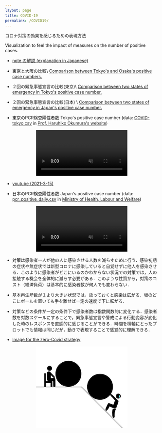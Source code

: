 ```yaml
---
layout: page
title: COVID-19
permalink: /COVID19/
---
```



コロナ対策の効果を感じるための表現方法

Visualization to feel the impact of measures on the number of positive cases. 

- [note の解説 (explanation in Japanese)](https://note.com/ryseto/n/n432fcc37c992)


- 東京と大阪の比較\\
 [Comparison between Tokyo's and Osaka's positive case numbers.](/assets/movie/tokyo_osaka.mp4)


- ２回の緊急事態宣言の比較(東京)\\
 [Comparison between two states of emergency in Tokyo's positive case number.](/assets/movie/tokyo2.gif)

- ２回の緊急事態宣言の比較(日本) \\
[Comparison between two states of emergency in Japan's positive case number.](/assets/movie/japan2.gif) 

- 東京のPCR検査陽性者数 Tokyo's positive case number (data: [COVID-tokyo.csv](https://oku.edu.mie-u.ac.jp/~okumura/python/data/COVID-tokyo.csv) in
[Prof. Haruhiko Okumura's website](https://oku.edu.mie-u.ac.jp/~okumura/python/COVID-19.html))

<center>
<video muted autoplay controls>
    <source src="/assets/movie/tokyo.mp4" type="video/mp4">
</video>
</center>

- [youtube (2021-3-15)](https://youtu.be/F83stzDBO6c)


- 日本のPCR検査陽性者数 Japan's positive case number
(data: [pcr_positive_daily.csv](https://www.mhlw.go.jp/content/pcr_positive_daily.csv)
in [Ministry of Health, Labour and Welfare](https://www.mhlw.go.jp/stf/seisakunitsuite/bunya/0000164708_00001.html))

<center>
<video muted autoplay controls>
    <source src="/assets/movie/japan.mp4" type="video/mp4">
</video>
</center>



- 対策は感染者一人が他の人に感染させる人数を減らすために行う．感染初期の症状や無症状では新型コロナに感染していると自覚せずに他人を感染させる．このように感染者がどこにいるのかわからない状況での対策では，人の接触する機会を全体的に減らす必要がある．このような性質から，対策のコスト（経済負荷）は基本的に感染者数が何人でも変わらない．

- 基本再生産数が１より大きい状況では，放っておくと感染は広がる．坂のどこにボールを置いても手を離せば一定の速度で下に転がる．


- 対策などの条件が一定の条件下で感染者数は指数関数的に変化する．感染者数を対数スケールにすることで，緊急事態宣言や警戒による行動変容が変化した時のレスポンスを直感的に感じることができる．時間を横軸にとったプロットでも情報は同じだが，動きで表現することで感覚的に理解できる．



- [Image for the zero-Covid strategy](/assets/img/zeroCOVID2.jpg)


<div style="text-align:center"><img src="/assets/img/zeroCOVIDimage.jpg" /></div>

